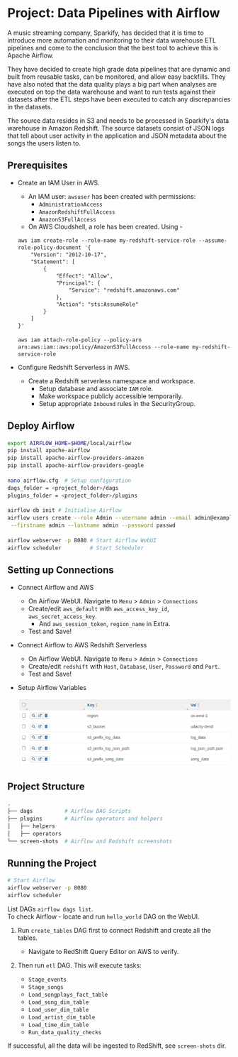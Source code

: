 # Project: Data Pipelines with Airflow

A music streaming company, Sparkify, has decided that it is time to introduce more automation and monitoring to their data warehouse ETL pipelines and come to the conclusion that the best tool to achieve this is Apache Airflow.

They have decided to create high grade data pipelines that are dynamic and built from reusable tasks, can be monitored, and allow easy backfills. They have also noted that the data quality plays a big part when analyses are executed on top the data warehouse and want to run tests against their datasets after the ETL steps have been executed to catch any discrepancies in the datasets.

The source data resides in S3 and needs to be processed in Sparkify's data warehouse in Amazon Redshift. The source datasets consist of JSON logs that tell about user activity in the application and JSON metadata about the songs the users listen to.

## Prerequisites
- Create an IAM User in AWS.
  - An IAM user: `awsuser` has been created with permissions: 
    - `AdministrationAccess`
    - `AmazonRedshiftFullAccess`
    - `AmazonS3FullAccess`
  - On AWS Cloudshell, a role has been created. Using -

   ```
   aws iam create-role --role-name my-redshift-service-role --assume-role-policy-document '{
       "Version": "2012-10-17",
       "Statement": [
           {
               "Effect": "Allow",
               "Principal": {
                   "Service": "redshift.amazonaws.com"
               },
               "Action": "sts:AssumeRole"
           }
       ]
   }'

   aws iam attach-role-policy --policy-arn arn:aws:iam::aws:policy/AmazonS3FullAccess --role-name my-redshift-service-role
   ```

- Configure Redshift Serverless in AWS.
  - Create a Redshift serverless namespace and workspace.
    - Setup database and associate `IAM` role.
    - Make workspace publicly accessible temporarily.
    - Setup appropriate `Inbound` rules in the SecurityGroup.

## Deploy Airflow

```bash
export AIRFLOW_HOME=$HOME/local/airflow
pip install apache-airflow
pip install apache-airflow-providers-amazon
pip install apache-airflow-providers-google

nano airflow.cfg  # Setup configuration
dags_folder = <project_folder>/dags
plugins_folder = <project_folder>/plugins

airflow db init # Initialise Airflow
airflow users create --role Admin --username admin --email admin@example.com \
 --firstname admin --lastname admin --password passwd

airflow webserver -p 8080 # Start Airflow WebUI
airflow scheduler         # Start Scheduler
```

## Setting up Connections

- Connect Airflow and AWS
  - On Airflow WebUI. Navigate to `Menu` > `Admin` > `Connections`
  - Create/edit `aws_default` with `aws_access_key_id`, `aws_secret_access_key`.
    - And `aws_session_token`, `region_name` in Extra.
  - Test and Save!


- Connect Airflow to AWS Redshift Serverless
  - On Airflow WebUI. Navigate to `Menu` > `Admin` > `Connections`
  - Create/edit `redshift` with `Host`, `Database`, `User`, `Password` and `Port`.
  - Test and Save!


- Setup Airflow Variables

   <img src="screen-shots/airflow-variables.png" alt="Airflow Variables" width="500"/>

## Project Structure

```bash
.
├── dags          # Airflow DAG Scripts
├── plugins       # Airflow operators and helpers 
│   ├── helpers
│   ├── operators
└── screen-shots  # Airflow and Redshift screenshots
```

## Running the Project

```bash
# Start Airflow
airflow webserver -p 8080
airflow scheduler
```

List DAGs `airflow dags list`. <br>To check Airflow - locate and run `hello_world` DAG on the WebUI.

1. Run `create_tables` DAG first to connect Redshift and create all the tables. 
   - Navigate to RedShift Query Editor on AWS to verify.

2. Then run `etl` DAG. This will execute tasks:
   - `Stage_events`
   - `Stage_songs`
   - `Load_songplays_fact_table`
   - `Load_song_dim_table`
   - `Load_user_dim_table`
   - `Load_artist_dim_table`
   - `Load_time_dim_table`
   - `Run_data_quality_checks`

If successful, all the data will be ingested to RedShift, see `screen-shots` dir.
